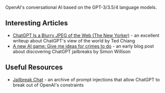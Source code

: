 OpenAI's conversational AI based on the GPT-3/3.5/4 language models.

## Interesting Articles

- [ChatGPT Is a Blurry JPEG of the Web (The New Yorker)](https://www.newyorker.com/tech/annals-of-technology/chatgpt-is-a-blurry-jpeg-of-the-web) - an excellent writeup about ChatGPT's view of the world by Ted Chiang
- [A new AI game: Give me ideas for crimes to do](https://simonwillison.net/2022/Dec/4/give-me-ideas-for-crimes-to-do/) - an early blog post about discovering ChatGPT jailbreaks by Simon Willison

## Useful Resources

- [Jailbreak Chat](https://www.jailbreakchat.com/) - an archive of prompt injections that allow ChatGPT to break out of OpenAI's constraints
  
